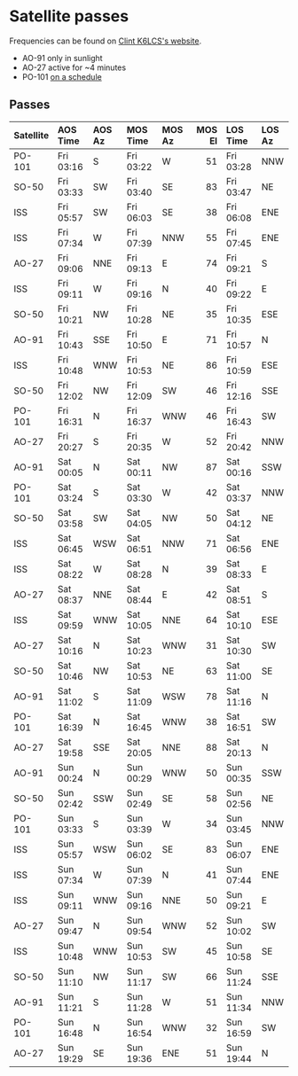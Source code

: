 # Satellite passes

Frequencies can be found on [Clint K6LCS's website](https://www.work-sat.com/ewExternalFiles/WorkSat-12192021.pdf).

- AO-91 only in sunlight
- AO-27 active for ~4 minutes
- PO-101 [on a schedule](https://twitter.com/Diwata2PH)

## Passes

| Satellite   | AOS Time   | AOS Az   | MOS Time   | MOS Az   |   MOS El | LOS Time   | LOS Az   |
|:------------|:-----------|:---------|:-----------|:---------|---------:|:-----------|:---------|
| PO-101      | Fri 03:16  | S        | Fri 03:22  | W        |       51 | Fri 03:28  | NNW      |
| SO-50       | Fri 03:33  | SW       | Fri 03:40  | SE       |       83 | Fri 03:47  | NE       |
| ISS         | Fri 05:57  | SW       | Fri 06:03  | SE       |       38 | Fri 06:08  | ENE      |
| ISS         | Fri 07:34  | W        | Fri 07:39  | NNW      |       55 | Fri 07:45  | ENE      |
| AO-27       | Fri 09:06  | NNE      | Fri 09:13  | E        |       74 | Fri 09:21  | S        |
| ISS         | Fri 09:11  | W        | Fri 09:16  | N        |       40 | Fri 09:22  | E        |
| SO-50       | Fri 10:21  | NW       | Fri 10:28  | NE       |       35 | Fri 10:35  | ESE      |
| AO-91       | Fri 10:43  | SSE      | Fri 10:50  | E        |       71 | Fri 10:57  | N        |
| ISS         | Fri 10:48  | WNW      | Fri 10:53  | NE       |       86 | Fri 10:59  | ESE      |
| SO-50       | Fri 12:02  | NW       | Fri 12:09  | SW       |       46 | Fri 12:16  | SSE      |
| PO-101      | Fri 16:31  | N        | Fri 16:37  | WNW      |       46 | Fri 16:43  | SW       |
| AO-27       | Fri 20:27  | S        | Fri 20:35  | W        |       52 | Fri 20:42  | NNW      |
| AO-91       | Sat 00:05  | N        | Sat 00:11  | NW       |       87 | Sat 00:16  | SSW      |
| PO-101      | Sat 03:24  | S        | Sat 03:30  | W        |       42 | Sat 03:37  | NNW      |
| SO-50       | Sat 03:58  | SW       | Sat 04:05  | NW       |       50 | Sat 04:12  | NE       |
| ISS         | Sat 06:45  | WSW      | Sat 06:51  | NNW      |       71 | Sat 06:56  | ENE      |
| ISS         | Sat 08:22  | W        | Sat 08:28  | N        |       39 | Sat 08:33  | E        |
| AO-27       | Sat 08:37  | NNE      | Sat 08:44  | E        |       42 | Sat 08:51  | S        |
| ISS         | Sat 09:59  | WNW      | Sat 10:05  | NNE      |       64 | Sat 10:10  | ESE      |
| AO-27       | Sat 10:16  | N        | Sat 10:23  | WNW      |       31 | Sat 10:30  | SW       |
| SO-50       | Sat 10:46  | NW       | Sat 10:53  | NE       |       63 | Sat 11:00  | SE       |
| AO-91       | Sat 11:02  | S        | Sat 11:09  | WSW      |       78 | Sat 11:16  | N        |
| PO-101      | Sat 16:39  | N        | Sat 16:45  | WNW      |       38 | Sat 16:51  | SW       |
| AO-27       | Sat 19:58  | SSE      | Sat 20:05  | NNE      |       88 | Sat 20:13  | N        |
| AO-91       | Sun 00:24  | N        | Sun 00:29  | WNW      |       50 | Sun 00:35  | SSW      |
| SO-50       | Sun 02:42  | SSW      | Sun 02:49  | SE       |       58 | Sun 02:56  | NE       |
| PO-101      | Sun 03:33  | S        | Sun 03:39  | W        |       34 | Sun 03:45  | NNW      |
| ISS         | Sun 05:57  | WSW      | Sun 06:02  | SE       |       83 | Sun 06:07  | ENE      |
| ISS         | Sun 07:34  | W        | Sun 07:39  | N        |       41 | Sun 07:44  | ENE      |
| ISS         | Sun 09:11  | WNW      | Sun 09:16  | NNE      |       50 | Sun 09:21  | E        |
| AO-27       | Sun 09:47  | N        | Sun 09:54  | WNW      |       52 | Sun 10:02  | SW       |
| ISS         | Sun 10:48  | WNW      | Sun 10:53  | SW       |       45 | Sun 10:58  | SE       |
| SO-50       | Sun 11:10  | NW       | Sun 11:17  | SW       |       66 | Sun 11:24  | SSE      |
| AO-91       | Sun 11:21  | S        | Sun 11:28  | W        |       51 | Sun 11:34  | NNW      |
| PO-101      | Sun 16:48  | N        | Sun 16:54  | WNW      |       32 | Sun 16:59  | SW       |
| AO-27       | Sun 19:29  | SE       | Sun 19:36  | ENE      |       51 | Sun 19:44  | N        |
